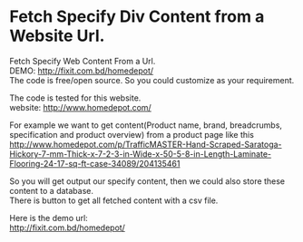 # Fetch Specify Div Content from a Website Url.
Fetch Specify Web Content From a Url.<br>
DEMO: http://fixit.com.bd/homedepot/<br>
The code is free/open source. So you could customize as your requirement.<br>

The code is tested for this website.<br>
website: http://www.homedepot.com/<br>

For example we want to get content(Product name, brand, breadcrumbs, specification and product overview) from a product page like this<br>
http://www.homedepot.com/p/TrafficMASTER-Hand-Scraped-Saratoga-Hickory-7-mm-Thick-x-7-2-3-in-Wide-x-50-5-8-in-Length-Laminate-Flooring-24-17-sq-ft-case-34089/204135461<br>

So you will get output our specify content, then we could also store these content to a database.<br>
There is button to get all fetched content with a csv file.<br>

Here is the demo url:<br>
http://fixit.com.bd/homedepot/<br>
